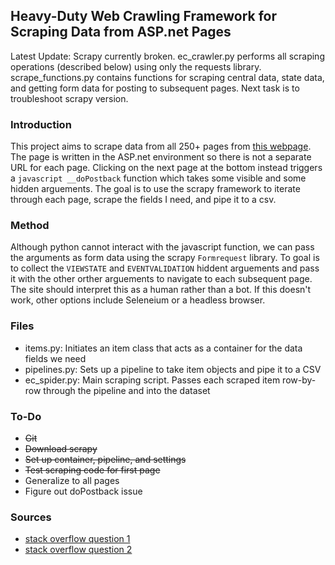 ## Heavy-Duty Web Crawling Framework for Scraping Data from ASP.net Pages


Latest Update: Scrapy currently broken. ec_crawler.py performs all scraping operations (described below) using only the requests library. scrape_functions.py contains functions for scraping central data, state data, and getting form data for posting to subsequent pages. Next task is to troubleshoot scrapy version.

### Introduction
This project aims to scrape data from all 250+ pages from [this webpage](http://environmentclearance.nic.in/gotosearch.aspx?pid=ECGranted). The page is written in the ASP.net environment so there is not a separate URL for each page. Clicking on the next page at the bottom instead triggers a `javascript __doPostback` function which takes some visible and some hidden arguements. The goal is to use the scrapy framework to iterate through each page, scrape the fields I need, and pipe it to a csv. 

### Method
Although python cannot interact with the javascript function, we can pass the arguments as form data using the scrapy `Formrequest` library. To goal is to collect the `VIEWSTATE` and `EVENTVALIDATION` hiddent arguements and pass it with the other orther arguements to navigate to each subsequent page. The site should interpret this as a human rather than a bot. If this doesn't work, other options include Seleneium or a headless browser. 

### Files
* items.py: Initiates an item class that acts as a container for the data fields we need
* pipelines.py: Sets up a pipeline to take item objects and pipe it to a CSV
* ec_spider.py: Main scraping script. Passes each scraped item row-by-row through the pipeline and into the dataset

### To-Do
* ~~Git~~
* ~~Download scrapy~~
* ~~Set up container, pipeline, and settings~~
* ~~Test scraping code for first page~~
* Generalize to all pages
* Figure out doPostback issue

### Sources
* [stack overflow question 1](http://stackoverflow.com/questions/23885771/scraping-with-dopostback-with-link-url-hidden)
* [stack overflow question 2](http://stackoverflow.com/questions/15560746/troubles-using-scrapy-with-javascript-dopostback-method)
